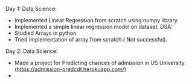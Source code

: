 
Day 1:
Data Science:
- Implemented Linear Regression from scratch using numpy library.
- Implemented a simple linear regression model on dataset. 
DSA:
- Studied Arrays in python.
- Tried implementation of array from scratch.( Not successful).

Day 2:
Data Science:
- Made a project for Predicting chances of admission in US University.(https://admission-predcdt.herokuapp.com/)
- 
